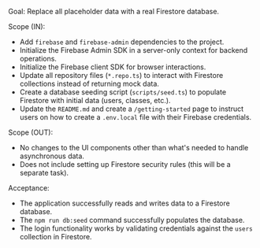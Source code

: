 Goal: Replace all placeholder data with a real Firestore database.

Scope (IN):
- Add `firebase` and `firebase-admin` dependencies to the project.
- Initialize the Firebase Admin SDK in a server-only context for backend operations.
- Initialize the Firebase client SDK for browser interactions.
- Update all repository files (`*.repo.ts`) to interact with Firestore collections instead of returning mock data.
- Create a database seeding script (`scripts/seed.ts`) to populate Firestore with initial data (users, classes, etc.).
- Update the `README.md` and create a `/getting-started` page to instruct users on how to create a `.env.local` file with their Firebase credentials.

Scope (OUT):
- No changes to the UI components other than what's needed to handle asynchronous data.
- Does not include setting up Firestore security rules (this will be a separate task).

Acceptance:
- The application successfully reads and writes data to a Firestore database.
- The `npm run db:seed` command successfully populates the database.
- The login functionality works by validating credentials against the `users` collection in Firestore.
